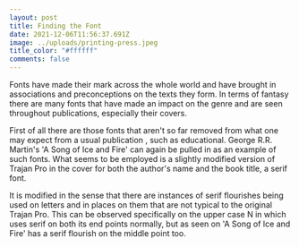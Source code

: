 ```yaml
---
layout: post
title: Finding the Font
date: 2021-12-06T11:56:37.691Z
image: ../uploads/printing-press.jpeg
title_color: "#ffffff"
comments: false
---
```

Fonts have made their mark across the whole world and have brought in associations and preconceptions on the texts they form. In terms of fantasy there are many fonts that have made an impact on the genre and are seen throughout publications, especially their covers. 

First of all there are those fonts that aren't so far removed from what one may expect from a usual publication , such as educational. George R.R. Martin's 'A Song of Ice and Fire' can again be pulled in as an example of such fonts. What seems to be employed is a slightly modified version of Trajan Pro in the cover for both the author's name and the book title, a serif font. 

It is modified in the sense that there are instances of serif flourishes being used on letters and in places on them that are not typical to the original Trajan Pro. This can be observed specifically on the upper case N in which uses serif on both its end points normally, but as seen on 'A Song of Ice and Fire' has a serif flourish on the middle point too.